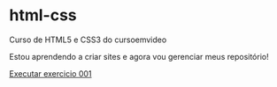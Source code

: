 # html-css
 Curso de HTML5 e CSS3 do cursoemvideo

 Estou aprendendo a criar sites e agora vou gerenciar meus repositório!

 <a href="https://pedrorobertodearaujo.github.io/html-css/exercicios/ex001/index.html">Executar exercicio 001